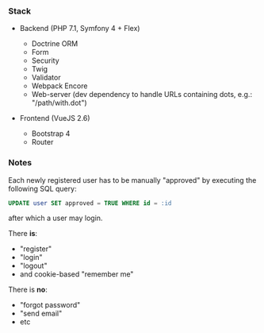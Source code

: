 ### Stack

- Backend (PHP 7.1, Symfony 4 + Flex)

  - Doctrine ORM
  - Form
  - Security
  - Twig
  - Validator
  - Webpack Encore
  - Web-server (dev dependency to handle URLs containing dots, e.g.: "/path/with.dot")

- Frontend (VueJS 2.6)

  - Bootstrap 4
  - Router

### Notes

Each newly registered user has to be manually "approved" by executing the following SQL query:

```sql
UPDATE user SET approved = TRUE WHERE id = :id
```

after which a user may login.

There **is**:

  - "register"
  - "login"
  - "logout"
  - and cookie-based "remember me"

There is **no**:

  - "forgot password"
  - "send email"
  - etc
